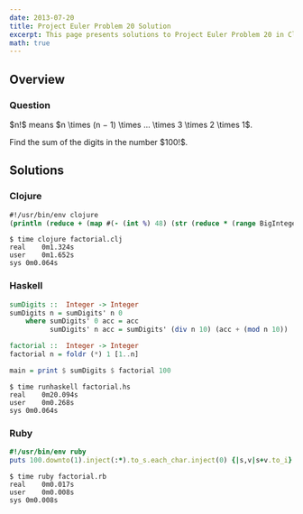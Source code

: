 ```yaml
---
date: 2013-07-20
title: Project Euler Problem 20 Solution
excerpt: This page presents solutions to Project Euler Problem 20 in Clojure, Haskell and Ruby.
math: true
---
```



## Overview


### Question

<p>
$n!$ means $n \times (n − 1) \times ... \times 3 \times 2 \times 1$.
</p>

<p>
Find the sum of the digits in the number $100!$.
</p>






## Solutions

### Clojure

```clojure
#!/usr/bin/env clojure
(println (reduce + (map #(- (int %) 48) (str (reduce * (range BigInteger/ONE 100))))))
```


```
$ time clojure factorial.clj
real	0m1.324s
user	0m1.652s
sys	0m0.064s
```



### Haskell

```haskell
sumDigits ::  Integer -> Integer
sumDigits n = sumDigits' n 0
    where sumDigits' 0 acc = acc
          sumDigits' n acc = sumDigits' (div n 10) (acc + (mod n 10))

factorial ::  Integer -> Integer
factorial n = foldr (*) 1 [1..n]

main = print $ sumDigits $ factorial 100
```


```
$ time runhaskell factorial.hs
real	0m20.094s
user	0m0.268s
sys	0m0.064s
```



### Ruby

```ruby
#!/usr/bin/env ruby
puts 100.downto(1).inject(:*).to_s.each_char.inject(0) {|s,v|s+v.to_i}
```


```
$ time ruby factorial.rb
real	0m0.017s
user	0m0.008s
sys	0m0.008s
```


